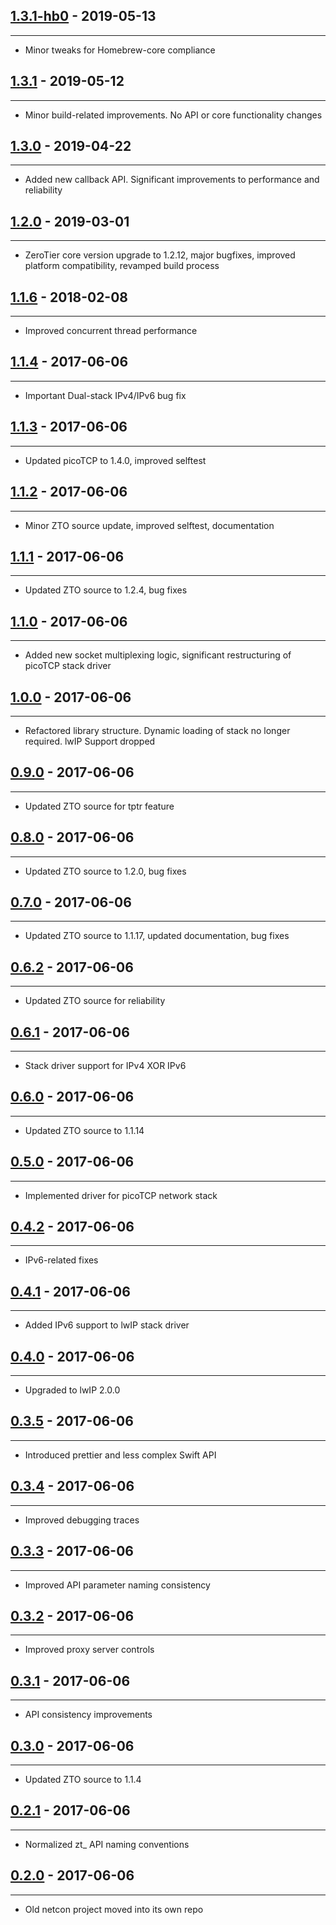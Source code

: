 ## [1.3.1-hb0] - 2019-05-13 
*** 
- Minor tweaks for Homebrew-core compliance 
## [1.3.1] - 2019-05-12 
*** 
- Minor build-related improvements. No API or core functionality changes 
## [1.3.0] - 2019-04-22 
*** 
- Added new callback API. Significant improvements to performance and reliability 
## [1.2.0] - 2019-03-01 
*** 
- ZeroTier core version upgrade to 1.2.12, major bugfixes, improved platform compatibility, revamped build process 
## [1.1.6] - 2018-02-08 
*** 
- Improved concurrent thread performance 
## [1.1.4] - 2017-06-06 
*** 
- Important Dual-stack IPv4/IPv6 bug fix 
## [1.1.3] - 2017-06-06 
*** 
- Updated picoTCP to 1.4.0, improved selftest 
## [1.1.2] - 2017-06-06 
*** 
- Minor ZTO source update, improved selftest, documentation 
## [1.1.1] - 2017-06-06 
*** 
- Updated ZTO source to 1.2.4, bug fixes 
## [1.1.0] - 2017-06-06 
*** 
- Added new socket multiplexing logic, significant restructuring of picoTCP stack driver 
## [1.0.0] - 2017-06-06 
*** 
- Refactored library structure. Dynamic loading of stack no longer required. lwIP Support dropped 
## [0.9.0] - 2017-06-06 
*** 
- Updated ZTO source for tptr feature 
## [0.8.0] - 2017-06-06 
*** 
- Updated ZTO source to 1.2.0, bug fixes 
## [0.7.0] - 2017-06-06 
*** 
- Updated ZTO source to 1.1.17, updated documentation, bug fixes 
## [0.6.2] - 2017-06-06 
*** 
- Updated ZTO source for reliability 
## [0.6.1] - 2017-06-06 
*** 
- Stack driver support for IPv4 XOR IPv6 
## [0.6.0] - 2017-06-06 
*** 
- Updated ZTO source to 1.1.14 
## [0.5.0] - 2017-06-06 
*** 
- Implemented driver for picoTCP network stack 
## [0.4.2] - 2017-06-06 
*** 
- IPv6-related fixes 
## [0.4.1] - 2017-06-06 
*** 
- Added IPv6 support to lwIP stack driver 
## [0.4.0] - 2017-06-06 
*** 
- Upgraded to lwIP 2.0.0 
## [0.3.5] - 2017-06-06 
*** 
- Introduced prettier and less complex Swift API 
## [0.3.4] - 2017-06-06 
*** 
- Improved debugging traces 
## [0.3.3] - 2017-06-06 
*** 
- Improved API parameter naming consistency 
## [0.3.2] - 2017-06-06 
*** 
- Improved proxy server controls 
## [0.3.1] - 2017-06-06 
*** 
- API consistency improvements 
## [0.3.0] - 2017-06-06 
*** 
- Updated ZTO source to 1.1.4 
## [0.2.1] - 2017-06-06 
*** 
- Normalized zt_ API naming conventions 
## [0.2.0] - 2017-06-06 
*** 
- Old netcon project moved into its own repo 


[1.3.1-hb0]: https://github.com/zerotier/libzt/compare/1.3.1..1.3.1-hb0
[1.3.1]: https://github.com/zerotier/libzt/compare/1.3.0..1.3.1
[1.3.0]: https://github.com/zerotier/libzt/compare/1.2.0..1.3.0
[1.2.0]: https://github.com/zerotier/libzt/compare/1.1.6..1.2.0
[1.1.6]: https://github.com/zerotier/libzt/compare/1.1.4..1.1.6
[1.1.4]: https://github.com/zerotier/libzt/compare/1.1.3..1.1.4
[1.1.3]: https://github.com/zerotier/libzt/compare/1.1.2..1.1.3
[1.1.2]: https://github.com/zerotier/libzt/compare/1.1.1..1.1.2
[1.1.1]: https://github.com/zerotier/libzt/compare/1.1.0..1.1.1
[1.1.0]: https://github.com/zerotier/libzt/compare/1.0.0..1.1.0
[1.0.0]: https://github.com/zerotier/libzt/compare/0.9.0..1.0.0
[0.9.0]: https://github.com/zerotier/libzt/compare/0.8.0..0.9.0
[0.8.0]: https://github.com/zerotier/libzt/compare/0.7.0..0.8.0
[0.7.0]: https://github.com/zerotier/libzt/compare/0.6.2..0.7.0
[0.6.2]: https://github.com/zerotier/libzt/compare/0.6.1..0.6.2
[0.6.1]: https://github.com/zerotier/libzt/compare/0.6.0..0.6.1
[0.6.0]: https://github.com/zerotier/libzt/compare/0.5.0..0.6.0
[0.5.0]: https://github.com/zerotier/libzt/compare/0.4.2..0.5.0
[0.4.2]: https://github.com/zerotier/libzt/compare/0.4.1..0.4.2
[0.4.1]: https://github.com/zerotier/libzt/compare/0.4.0..0.4.1
[0.4.0]: https://github.com/zerotier/libzt/compare/0.3.5..0.4.0
[0.3.5]: https://github.com/zerotier/libzt/compare/0.3.4..0.3.5
[0.3.4]: https://github.com/zerotier/libzt/compare/0.3.3..0.3.4
[0.3.3]: https://github.com/zerotier/libzt/compare/0.3.2..0.3.3
[0.3.2]: https://github.com/zerotier/libzt/compare/0.3.1..0.3.2
[0.3.1]: https://github.com/zerotier/libzt/compare/0.3.0..0.3.1
[0.3.0]: https://github.com/zerotier/libzt/compare/0.2.1..0.3.0
[0.2.1]: https://github.com/zerotier/libzt/compare/0.2.0..0.2.1
[0.2.0]: https://github.com/zerotier/libzt/compare/e073a35b72781a8947e197419677e82b9ed9f9bc..0.2.0
